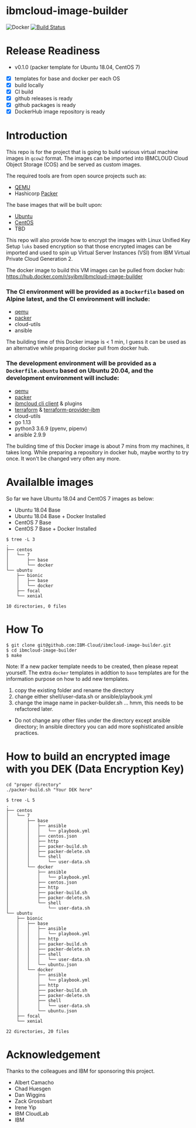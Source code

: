 # ibmcloud-image-builder

![Docker](https://github.com/IBM-Cloud/ibmcloud-image-builder/workflows/Docker/badge.svg) [![Build Status](https://travis-ci.org/IBM-Cloud/ibmcloud-image-builder.svg?branch=master)](https://travis-ci.org/IBM-Cloud/ibmcloud-image-builder)

# Release Readiness

* v0.1.0 (packer template for Ubuntu 18.04, CentOS 7)
- [x] templates for base and docker per each OS
- [x] build locally
- [x] CI build
- [x] github releases is ready
- [x] github packages is ready
- [x] DockerHub image repository is ready

# Introduction

This repo is for the project that is going to build various virtual machine images in `qcow2` format. The images can be imported into IBMCLOUD Cloud Object Storage (COS) and be served as custom images.

The required tools are from open source projects such as:
* [QEMU](https://www.qemu.org)
* Hashicorp [Packer](https://github.com/hashicorp/packer)

The base images that will be built upon:
* [Ubuntu](https://cloud-images.ubuntu.com)
* [CentOS](https://cloud.centos.org/centos/7/images/)
* TBD

This repo will also provide how to encrypt the images with Linux Unified Key Setup `luks` based encryption so that those encrypted images can be imported and used to spin up Virtual Server Instances (VSI) from IBM Virtual Private Cloud Generation 2.

The docker image to build this VM images can be pulled from docker hub: https://hub.docker.com/r/syibm/ibmcloud-image-builder

### The CI environment will be provided as a `Dockerfile` based on Alpine latest, and the CI environment will include:
* [qemu](https://www.qemu.org)
* [packer](https://github.com/hashicorp/packer)
* cloud-utils
* ansible

The building time of this Docker image is < 1 min, I guess it can be used as an alternative while preparing docker pull from docker hub.


### The development environment will be provided as a `Dockerfile.ubuntu` based on Ubuntu 20.04, and the development environment will include:
* [qemu](https://www.qemu.org)
* [packer](https://github.com/hashicorp/packer)
* [ibmcloud cli client](https://github.com/IBM-Cloud/ibm-cloud-cli-release) & plugins
* [terraform](https://github.com/hashicorp/terraform) & [terraform-provider-ibm](https://github.com/IBM-Cloud/terraform-provider-ibm)
* cloud-utils
* go 1.13
* python3 3.6.9 (pyenv, pipenv)
* ansible 2.9.9

The building time of this Docker image is about 7 mins from my machines, it takes long. While preparing a repository in docker hub, maybe worthy to try once. It won't be changed very often any more.

# Availalble images

So far we have Ubuntu 18.04 and CentOS 7 images as below:
* Ubuntu 18.04 Base
* Ubuntu 18.04 Base + Docker Installed
* CentOS 7 Base
* CentOS 7 Base + Docker Installed

```
$ tree -L 3
.
├── centos
│   └── 7
│       ├── base
│       └── docker
└── ubuntu
    ├── bionic
    │   ├── base
    │   └── docker
    ├── focal
    └── xenial

10 directories, 0 files
```

# How To

```
$ git clone git@github.com:IBM-Cloud/ibmcloud-image-builder.git
$ cd ibmcloud-image-builder
$ make
```

Note: If a new packer template needs to be created, then please repeat yourself.
The extra `docker` templates in addtion to `base` templates are for the information purpose on how to add new templates.

1. copy the existing folder and rename the directory
2. change either shell/user-data.sh or ansible/playbook.yml
3. change the image name in packer-builder.sh ... hmm, this needs to be refactored later.

* Do not change any other files under the directory except ansible directory; In ansible directory you can add more sophisticated ansible practices.

# How to build an encrypted image with you DEK (Data Encryption Key)
```
cd "proper directory"
./packer-build.sh "Your DEK here"
```

```
$ tree -L 5
.
├── centos
│   └── 7
│       ├── base
│       │   ├── ansible
│       │   │   └── playbook.yml
│       │   ├── centos.json
│       │   ├── http
│       │   ├── packer-build.sh
│       │   ├── packer-delete.sh
│       │   └── shell
│       │       └── user-data.sh
│       └── docker
│           ├── ansible
│           │   └── playbook.yml
│           ├── centos.json
│           ├── http
│           ├── packer-build.sh
│           ├── packer-delete.sh
│           └── shell
│               └── user-data.sh
└── ubuntu
    ├── bionic
    │   ├── base
    │   │   ├── ansible
    │   │   │   └── playbook.yml
    │   │   ├── http
    │   │   ├── packer-build.sh
    │   │   ├── packer-delete.sh
    │   │   ├── shell
    │   │   │   └── user-data.sh
    │   │   └── ubuntu.json
    │   └── docker
    │       ├── ansible
    │       │   └── playbook.yml
    │       ├── http
    │       ├── packer-build.sh
    │       ├── packer-delete.sh
    │       ├── shell
    │       │   └── user-data.sh
    │       └── ubuntu.json
    ├── focal
    └── xenial

22 directories, 20 files
```



# Acknowledgement
Thanks to the colleagues and IBM for sponsoring this project.

* Albert Camacho
* Chad Huesgen
* Dan Wiggins
* Zack Grossbart
* Irene Yip
* IBM CloudLab
* IBM
